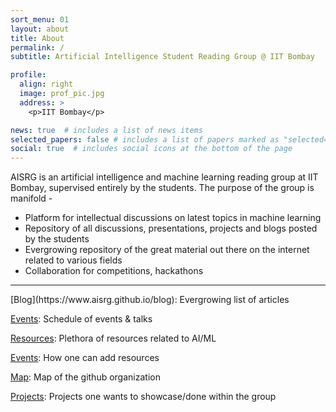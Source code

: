 ```yaml
---
sort_menu: 01
layout: about
title: About
permalink: /
subtitle: Artificial Intelligence Student Reading Group @ IIT Bombay

profile:
  align: right
  image: prof_pic.jpg
  address: >
    <p>IIT Bombay</p>

news: true  # includes a list of news items
selected_papers: false # includes a list of papers marked as "selected={true}"
social: true  # includes social icons at the bottom of the page
---
```

AISRG is an artificial intelligence and machine learning reading group at IIT Bombay, supervised entirely by the students. The purpose of the group is manifold - 
- Platform for intellectual discussions on latest topics in machine learning
- Repository of all discussions, presentations, projects and blogs posted by the students
- Evergrowing repository of the great material out there on the internet related to various fields
- Collaboration for competitions, hackathons

<hr>
[Blog](https://www.aisrg.github.io/blog): Evergrowing list of articles

[Events](https://www.aisrg.github.io/events): Schedule of events & talks

[Resources](https://www.aisrg.github.io/resources): Plethora of resources related to AI/ML

[Events](https://www.aisrg.github.io/contributing): How one can add resources

[Map](https://www.aisrg.github.io/map): Map of the github organization

[Projects](https://www.aisrg.github.io/projects): Projects one wants to showcase/done within the group

